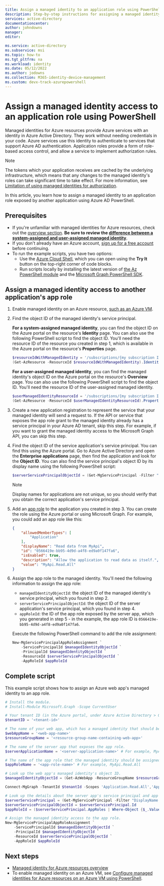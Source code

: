 ```yaml
---
title: Assign a managed identity to an application role using PowerShell - Azure AD
description: Step-by-step instructions for assigning a managed identity access to another application's role, using PowerShell.
services: active-directory
documentationcenter: 
author: johndowns
manager:
editor: 

ms.service: active-directory
ms.subservice: msi
ms.topic: how-to
ms.tgt_pltfrm: na
ms.workload: identity
ms.date: 05/12/2022
ms.author: jodowns
ms.collection: M365-identity-device-management 
ms.custom: devx-track-azurepowershell
---
```


# Assign a managed identity access to an application role using PowerShell

Managed identities for Azure resources provide Azure services with an identity in Azure Active Directory. They work without needing credentials in your code. Azure services use this identity to authenticate to services that support Azure AD authentication. Application roles provide a form of role-based access control, and allow a service to implement authorization rules.

> [!NOTE]
> The tokens which your application receives are cached by the underlying infrastructure, which means that any changes to the managed identity's roles can take significant time to take effect. For more information, see [Limitation of using managed identities for authorization](managed-identity-best-practice-recommendations.md#limitation-of-using-managed-identities-for-authorization).

In this article, you learn how to assign a managed identity to an application role exposed by another application using Azure AD PowerShell.

## Prerequisites

- If you're unfamiliar with managed identities for Azure resources, check out the [overview section](overview.md). **Be sure to review the [difference between a system-assigned and user-assigned managed identity](overview.md#managed-identity-types)**.
- If you don't already have an Azure account, [sign up for a free account](https://azure.microsoft.com/free/) before continuing.
- To run the example scripts, you have two options:
    - Use the [Azure Cloud Shell](../../cloud-shell/overview.md), which you can open using the **Try It** button on the top-right corner of code blocks.
    - Run scripts locally by installing the latest version of [the Az PowerShell module](/powershell/azure/install-az-ps) and the [Microsoft Graph PowerShell SDK](/powershell/microsoftgraph/get-started).

## Assign a managed identity access to another application's app role

1. Enable managed identity on an Azure resource, [such as an Azure VM](qs-configure-powershell-windows-vm.md).

1. Find the object ID of the managed identity's service principal.

   **For a system-assigned managed identity**, you can find the object ID on the Azure portal on the resource's **Identity** page. You can also use the following PowerShell script to find the object ID. You'll need the resource ID of the resource you created in step 1, which is available in the Azure portal on the resource's **Properties** page.

    ```powershell
    $resourceIdWithManagedIdentity = '/subscriptions/{my subscription ID}/resourceGroups/{my resource group name}/providers/Microsoft.Compute/virtualMachines/{my virtual machine name}'
    (Get-AzResource -ResourceId $resourceIdWithManagedIdentity).Identity.PrincipalId
    ```

    **For a user-assigned managed identity**, you can find the managed identity's object ID on the Azure portal on the resource's **Overview** page. You can also use the following PowerShell script to find the object ID. You'll need the resource ID of the user-assigned managed identity.

    ```powershell
    $userManagedIdentityResourceId = '/subscriptions/{my subscription ID}/resourceGroups/{my resource group name}/providers/Microsoft.ManagedIdentity/userAssignedIdentities/{my managed identity name}'
    (Get-AzResource -ResourceId $userManagedIdentityResourceId).Properties.PrincipalId
    ```

1. Create a new application registration to represent the service that your managed identity will send a request to. If the API or service that exposes the app role grant to the managed identity already has a service principal in your Azure AD tenant, skip this step. For example, if you want to grant the managed identity access to the Microsoft Graph API, you can skip this step.

1. Find the object ID of the service application's service principal. You can find this using the Azure portal. Go to Azure Active Directory and open the **Enterprise applications** page, then find the application and look for the **Object ID**. You can also find the service principal's object ID by its display name using the following PowerShell script:

    ```powershell
    $serverServicePrincipalObjectId = (Get-MgServicePrincipal -Filter "DisplayName eq '$applicationName'").Id
    ```

    > [!NOTE]
    > Display names for applications are not unique, so you should verify that you obtain the correct application's service principal.

1. Add an [app role](../develop/howto-add-app-roles-in-azure-ad-apps.md) to the application you created in step 3. You can create the role using the Azure portal or using Microsoft Graph. For example, you could add an app role like this:

    ```json
    {
        "allowedMemberTypes": [
            "Application"
        ],
        "displayName": "Read data from MyApi",
        "id": "0566419e-bb95-4d9d-a4f8-ed9a0f147fa6",
        "isEnabled": true,
        "description": "Allow the application to read data as itself.",
        "value": "MyApi.Read.All"
    }
    ```

1. Assign the app role to the managed identity. You'll need the following information to assign the app role:
    * `managedIdentityObjectId`: the object ID of the managed identity's service principal, which you found in step 2.
    * `serverServicePrincipalObjectId`: the object ID of the server application's service principal, which you found in step 4.
    * `appRoleId`: the ID of the app role exposed by the server app, which you generated in step 5 - in the example, the app role ID is `0566419e-bb95-4d9d-a4f8-ed9a0f147fa6`.
   
   Execute the following PowerShell command to add the role assignment:

    ```powershell
    New-MgServicePrincipalAppRoleAssignment `
        -ServicePrincipalId $managedIdentityObjectId `
        -PrincipalId $managedIdentityObjectId `
        -ResourceId $serverServicePrincipalObjectId `
        -AppRoleId $appRoleId
    ```

## Complete script

This example script shows how to assign an Azure web app's managed identity to an app role.

```powershell
# Install the module.
# Install-Module Microsoft.Graph -Scope CurrentUser

# Your tenant ID (in the Azure portal, under Azure Active Directory > Overview).
$tenantID = '<tenant-id>'

# The name of your web app, which has a managed identity that should be assigned to the server app's app role.
$webAppName = '<web-app-name>'
$resourceGroupName = '<resource-group-name-containing-web-app>'

# The name of the server app that exposes the app role.
$serverApplicationName = '<server-application-name>' # For example, MyApi

# The name of the app role that the managed identity should be assigned to.
$appRoleName = '<app-role-name>' # For example, MyApi.Read.All

# Look up the web app's managed identity's object ID.
$managedIdentityObjectId = (Get-AzWebApp -ResourceGroupName $resourceGroupName -Name $webAppName).identity.principalid

Connect-MgGraph -TenantId $tenantId -Scopes 'Application.Read.All','Application.ReadWrite.All','AppRoleAssignment.ReadWrite.All','Directory.AccessAsUser.All','Directory.Read.All','Directory.ReadWrite.All'

# Look up the details about the server app's service principal and app role.
$serverServicePrincipal = (Get-MgServicePrincipal -Filter "DisplayName eq '$serverApplicationName'")
$serverServicePrincipalObjectId = $serverServicePrincipal.Id
$appRoleId = ($serverServicePrincipal.AppRoles | Where-Object {$_.Value -eq $appRoleName }).Id

# Assign the managed identity access to the app role.
New-MgServicePrincipalAppRoleAssignment `
    -ServicePrincipalId $managedIdentityObjectId `
    -PrincipalId $managedIdentityObjectId `
    -ResourceId $serverServicePrincipalObjectId `
    -AppRoleId $appRoleId
```

## Next steps

- [Managed identity for Azure resources overview](overview.md)
- To enable managed identity on an Azure VM, see [Configure managed identities for Azure resources on an Azure VM using PowerShell](qs-configure-powershell-windows-vm.md).
